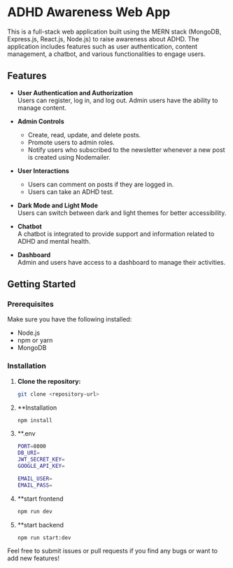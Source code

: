 # ADHD Awareness Web App

This is a full-stack web application built using the MERN stack (MongoDB, Express.js, React.js, Node.js) to raise awareness about ADHD. The application includes features such as user authentication, content management, a chatbot, and various functionalities to engage users.

## Features

- **User Authentication and Authorization**  
  Users can register, log in, and log out. Admin users have the ability to manage content.

- **Admin Controls**  
  - Create, read, update, and delete posts.  
  - Promote users to admin roles.  
  - Notify users who subscribed to the newsletter whenever a new post is created using Nodemailer.  

- **User Interactions**  
  - Users can comment on posts if they are logged in.  
  - Users can take an ADHD test.

- **Dark Mode and Light Mode**  
  Users can switch between dark and light themes for better accessibility.

- **Chatbot**  
  A chatbot is integrated to provide support and information related to ADHD and mental health.

- **Dashboard**  
  Admin and users have access to a dashboard to manage their activities.

## Getting Started

### Prerequisites

Make sure you have the following installed:

- Node.js
- npm or yarn
- MongoDB

### Installation

1. **Clone the repository:**
   ```bash
   git clone <repository-url>
   
2. **Installation
   ```bash
   npm install

2. **.env
   ```bash
   PORT=8000
   DB_URI=
   JWT_SECRET_KEY=
   GOOGLE_API_KEY=

   EMAIL_USER=
   EMAIL_PASS=
   
2. **start frontend
   ```bash
   npm run dev
   
2. **start backend
   ```bash
   npm run start:dev

 Feel free to submit issues or pull requests if you find any bugs or want to add new features!  
